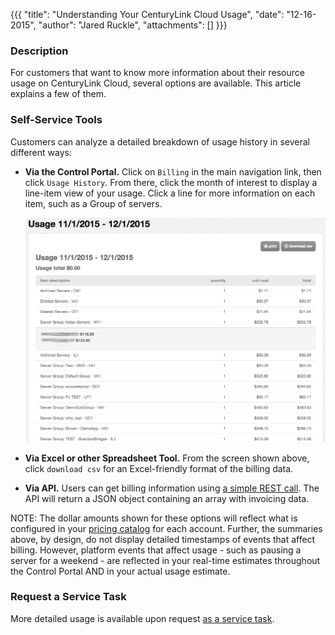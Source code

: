 {{{
  "title": "Understanding Your CenturyLink Cloud Usage",
  "date": "12-16-2015",
  "author": "Jared Ruckle",
  "attachments": []
}}}

### Description

For customers that want to know more information about their resource usage on CenturyLink Cloud, several options are available. This article explains a few of them.

### Self-Service Tools

Customers can analyze a detailed breakdown of usage history in several different ways:

* __Via the Control Portal.__ Click on `Billing` in the main navigation link, then click `Usage History`. From there, click the month of interest to display a line-item view of your usage. Click a line for more information on each item, such as a Group of servers.

  ![Usage Summary Detail](../images/usage_summary_detail.png)

* __Via Excel or other Spreadsheet Tool.__ From the screen shown above, click `download csv` for an Excel-friendly format of the billing data.

* __Via API.__ Users can get billing information using [a simple REST call](https://www.ctl.io/api-docs/v2/#billing). The API will return a JSON object containing an array with invoicing data.

NOTE: The dollar amounts shown for these options will reflect what is configured in your [pricing catalog](..General/setting-default-prices-for-sub-accounts.md) for each account. Further, the summaries above, by design, do not display detailed timestamps of events that affect billing. However, platform events that affect usage - such as pausing a server for a weekend - are reflected in your real-time estimates throughout the Control Portal AND in your actual usage estimate.

### Request a Service Task

More detailed usage is available upon request [as a service task](https://www.ctl.io/service-tasks/#usage-reporting).

